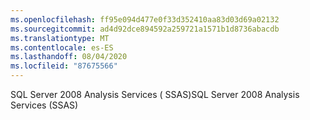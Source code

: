 ```yaml
---
ms.openlocfilehash: ff95e094d477e0f33d352410aa83d03d69a02132
ms.sourcegitcommit: ad4d92dce894592a259721a1571b1d8736abacdb
ms.translationtype: MT
ms.contentlocale: es-ES
ms.lasthandoff: 08/04/2020
ms.locfileid: "87675566"
---
```

<span data-ttu-id="c6076-101">SQL Server 2008 Analysis Services \( SSAS\)</span><span class="sxs-lookup"><span data-stu-id="c6076-101">SQL Server 2008 Analysis Services \(SSAS\)</span></span>
